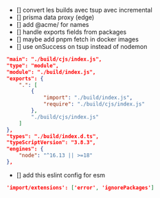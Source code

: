 - [] convert les builds avec tsup avec incremental
- [] prisma data proxy (edge)
- [] add @acme/ for names
- [] handle exports fields from packages
- [] maybe add pnpm fetch in docker images
- [] use onSuccess on tsup instead of nodemon

```json
"main": "./build/cjs/index.js",
"type": "module",
"module": "./build/index.js",
"exports": {
	".": [
		{
			"import": "./build/index.js",
			"require": "./build/cjs/index.js"
		},
		"./build/cjs/index.js"
	]
},
"types": "./build/index.d.ts",
"typeScriptVersion": "3.8.3",
"engines": {
	"node": "^16.13 || >=18"
},
```

 - [] add this eslint config for esm

```json
'import/extensions': ['error', 'ignorePackages']
```


